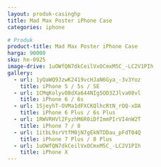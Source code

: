 ```yaml
---
layout: produk-casinghp
title: Mad Max Poster iPhone Case
categories: iphone

# Produk
product-title: Mad Max Poster iPhone Case
harga: 90000
sku: hn-0925
image-drive: 1uOWfQN7dkCeilVxOCmxM5C_-LC2V1PIh
gallery:
  - url: 1yQaWQ9JzwK2419vcHJaN6Gya_-3v3Yoz
    title: iPhone 5 / 5s / SE
  - url: 1CMqKolyvO8dXa644NIg5OD3ZJlva08vl
    title: iPhone 6 / 6s
  - url: 1SjeyhT-OVMa1dFXCKQlhcRtN_rOQ-xDA
    title: iPhone 6 Plus / 6s Plus
  - url: 1RWVRHVl2FyzhM6R0iDfImmPIrVI4nW2T
    title: iPhone 7 / 8
  - url: 1itbL9srVtfM0jN7gEkNTDDau_pFdT04Q
    title: iPhone 7 Plus / 8 Plus
  - url: 1uOWfQN7dkCeilVxOCmxM5C_-LC2V1PIh
    title: iPhone X
---
```

